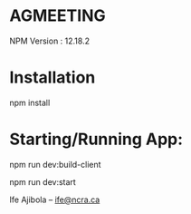# AGMEETING
NPM Version : 12.18.2


# Installation

npm install 


# Starting/Running App:

npm run dev:build-client

npm run dev:start

Ife Ajibola – ife@ncra.ca
